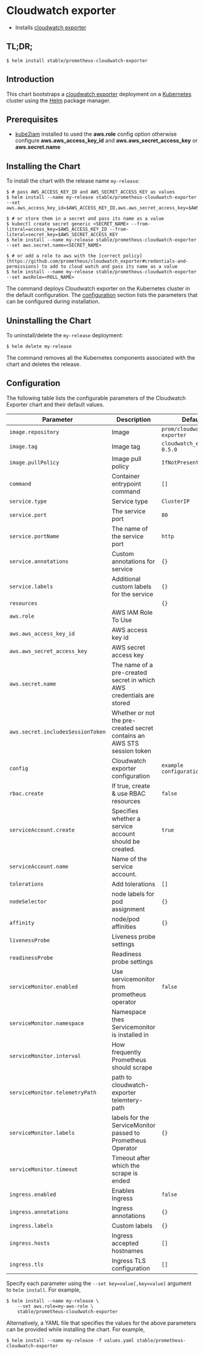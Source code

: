 # Cloudwatch exporter

* Installs [cloudwatch exporter](http://github.com/prometheus/cloudwatch_exporter)

## TL;DR;

```console
$ helm install stable/prometheus-cloudwatch-exporter
```

## Introduction

This chart bootstraps a [cloudwatch exporter](http://github.com/prometheus/cloudwatch_exporter) deployment on a [Kubernetes](http://kubernetes.io) cluster using the [Helm](https://helm.sh) package manager.

## Prerequisites

- [kube2iam](../../stable/kube2iam) installed to used the **aws.role** config option otherwise configure **aws.aws_access_key_id** and **aws.aws_secret_access_key** or **aws.secret.name**

## Installing the Chart

To install the chart with the release name `my-release`:

```console
$ # pass AWS_ACCESS_KEY_ID and AWS_SECRET_ACCESS_KEY as values
$ helm install --name my-release stable/prometheus-cloudwatch-exporter --set aws.aws_access_key_id=$AWS_ACCESS_KEY_ID,aws.aws_secret_access_key=$AWS_SECRET_ACCESS_KEY

$ # or store them in a secret and pass its name as a value
$ kubectl create secret generic <SECRET_NAME> --from-literal=access_key=$AWS_ACCESS_KEY_ID --from-literal=secret_key=$AWS_SECRET_ACCESS_KEY
$ helm install --name my-release stable/prometheus-cloudwatch-exporter --set aws.secret.name=<SECRET_NAME>

$ # or add a role to aws with the [correct policy](https://github.com/prometheus/cloudwatch_exporter#credentials-and-permissions) to add to cloud watch and pass its name as a value
$ helm install --name my-release stable/prometheus-cloudwatch-exporter --set awsRole=<ROLL_NAME>
```

The command deploys Cloudwatch exporter on the Kubernetes cluster in the default configuration. The [configuration](#configuration) section lists the parameters that can be configured during installation.

## Uninstalling the Chart

To uninstall/delete the `my-release` deployment:

```console
$ helm delete my-release
```

The command removes all the Kubernetes components associated with the chart and deletes the release.

## Configuration

The following table lists the configurable parameters of the Cloudwatch Exporter chart and their default values.

| Parameter                         | Description                                                             | Default                     |
| --------------------------------- | ----------------------------------------------------------------------- | --------------------------- |
| `image.repository`                | Image                                                                   | `prom/cloudwatch-exporter`  |
| `image.tag`                       | Image tag                                                               | `cloudwatch_exporter-0.5.0` |
| `image.pullPolicy`                | Image pull policy                                                       | `IfNotPresent`              |
| `command`                         | Container entrypoint command                                            | `[]`                        |
| `service.type`                    | Service type                                                            | `ClusterIP`                 |
| `service.port`                    | The service port                                                        | `80`                        |
| `service.portName`                | The name of the service port                                            | `http`                      |
| `service.annotations`             | Custom annotations for service                                          | `{}`                        |
| `service.labels`                  | Additional custom labels for the service                                | `{}`                        |
| `resources`                       |                                                                         | `{}`                        |
| `aws.role`                        | AWS IAM Role To Use                                                     |                             |
| `aws.aws_access_key_id`           | AWS access key id                                                       |                             |
| `aws.aws_secret_access_key`       | AWS secret access key                                                   |                             |
| `aws.secret.name`                 | The name of a pre-created secret in which AWS credentials are stored    |                             |
| `aws.secret.includesSessionToken` | Whether or not the pre-created secret contains an AWS STS session token |                             |
| `config`                          | Cloudwatch exporter configuration                                       | `example configuration`     |
| `rbac.create`                     | If true, create & use RBAC resources                                    | `false`                     |
| `serviceAccount.create`           | Specifies whether a service account should be created.                  | `true`                      |
| `serviceAccount.name`             | Name of the service account.                                            |                             |
| `tolerations`                     | Add tolerations                                                         | `[]`                        |
| `nodeSelector`                    | node labels for pod assignment                                          | `{}`                        |
| `affinity`                        | node/pod affinities                                                     | `{}`                        |
| `livenessProbe`                   | Liveness probe settings                                                 |                             |
| `readinessProbe`                  | Readiness probe settings                                                |                             |
| `serviceMonitor.enabled`          | Use servicemonitor from prometheus operator                             | `false`                     |
| `serviceMonitor.namespace`        | Namespace thes Servicemonitor  is installed in                          |                             |
| `serviceMonitor.interval`         | How frequently Prometheus should scrape                                 |                             |
| `serviceMonitor.telemetryPath`    | path to cloudwatch-exporter telemtery-path                              |                             |
| `serviceMonitor.labels`           | labels for the ServiceMonitor passed to Prometheus Operator             | `{}`                        |
| `serviceMonitor.timeout`          | Timeout after which the scrape is ended                                 |                             |
| `ingress.enabled`                 | Enables Ingress                                                         | `false`                     |
| `ingress.annotations`             | Ingress annotations                                                     | `{}`                        |
| `ingress.labels`                  | Custom labels                                                           | `{}`                        |
| `ingress.hosts`                   | Ingress accepted hostnames                                              | `[]`                        |
| `ingress.tls`                     | Ingress TLS configuration                                               | `[]`                        |

Specify each parameter using the `--set key=value[,key=value]` argument to `helm install`. For example,

```console
$ helm install --name my-release \
    --set aws.role=my-aws-role \
    stable/prometheus-cloudwatch-exporter
```

Alternatively, a YAML file that specifies the values for the above parameters can be provided while installing the chart. For example,

```console
$ helm install --name my-release -f values.yaml stable/prometheus-cloudwatch-exporter
```
